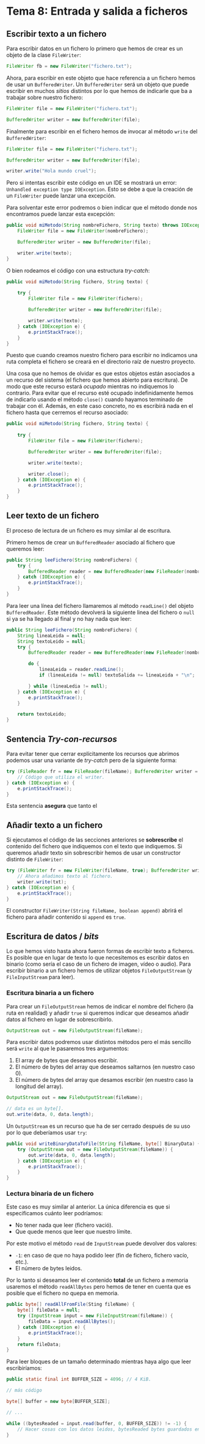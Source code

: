 # Tema 8: Entrada y salida a ficheros

## Escribir texto a un fichero

Para escribir datos en un fichero lo primero que hemos de crear es un objeto de la clase `FileWriter`:

```java
FileWriter fb = new FileWriter("fichero.txt");
```

Ahora, para escribir en este objeto que hace referencia a un fichero hemos de usar un `BufferedWriter`. Un `BufferedWriter` será un objeto que puede escribir en muchos _sitios_ distintos por lo que hemos de indicarle que ba a trabajar sobre nuestro fichero:

```java
FileWriter file = new FileWriter("fichero.txt");

BufferedWriter writer = new BufferedWriter(file);
```

Finalmente para escribir en el fichero hemos de invocar al método `write` del `BufferedWriter`:

```java
FileWriter file = new FileWriter("fichero.txt");

BufferedWriter writer = new BufferedWriter(file);

writer.write("Hola mundo cruel");
```

Pero si intentas escribir este código en un IDE se mostrará un error: `Unhandled exception type IOException`. Esto se debe a que la creación de un `FileWriter` puede lanzar una excepción.

Para solventar este error podremos o bien indicar que el método donde nos encontramos puede lanzar esta excepción:

```java
public void miMetodo(String nombreFichero, String texto) throws IOException {
    FileWriter file = new FileWriter(nombreFichero);

    BufferedWriter writer = new BufferedWriter(file);

    writer.write(texto);
}
```

O bien rodeamos el código con una estructura _try-catch_:

```java
public void miMetodo(String fichero, String texto) {
    
    try {
        FileWriter file = new FileWriter(fichero);

        BufferedWriter writer = new BufferedWriter(file);

        writer.write(texto);
    } catch (IOException e) {
        e.printStackTrace();
    }
}
```

Puesto que cuando creamos nuestro fichero para escribir no indicamos una ruta completa el fichero se creará en el directorio raíz de nuestro proyecto.

Una cosa que no hemos de olvidar es que estos objetos están asociados a un recurso del sistema (el fichero que hemos abierto para escritura). De modo que este recurso estará _ocupado_ mientras no indiquemos lo contrario. Para evitar que el recurso esté ocupado indefinidamente hemos de indicarlo usando el método `close()` cuando hayamos terminado de trabajar con él.
Además, en este caso concreto, no es escribirá nada en el fichero hasta que cerremos el recurso asociado:

```java
public void miMetodo(String fichero, String texto) {
    
    try {
        FileWriter file = new FileWriter(fichero);

        BufferedWriter writer = new BufferedWriter(file);

        writer.write(texto);

        writer.close();
    } catch (IOException e) {
        e.printStackTrace();
    }
}
```

## Leer texto de un fichero

El proceso de lectura de un fichero es muy similar al de escritura.

Primero hemos de crear un `BufferedReader` asociado al fichero que queremos leer:

```java
public String leeFichero(String nombreFichero) {
    try {
        BufferedReader reader = new BufferedReader(new FileReader(nombreFichero));
    } catch (IOException e) {
        e.printStackTrace();
    }
}
```

Para leer una línea del fichero llamaremos al método `readLine()` del objeto `BufferedReader`. Este método devolverá la siguiente linea del fichero o `null` si ya se ha llegado al final y no hay nada que leer:

```java
public String leeFichero(String nombreFichero) {
    String lineaLeida = null;
    String textoLeido = null;
    try {
        BufferedReader reader = new BufferedReader(new FileReader(nombreFichero));

        do {
            lineaLeida = reader.readLine();
            if (lineaLeida != null) textoSalida += lineaLeida + "\n";

        } while (lineaLedia != null);
    } catch (IOException e) {
        e.printStackTrace();
    }

    return textoLeido;
}
```

## Sentencia _Try-con-recursos_

Para evitar tener que cerrar explícitamente los recursos que abrimos podemos usar una variante de _try-catch_ pero de la siguiente forma:

```java
try (FileReader fr = new FileReader(fileName); BufferedWriter writer = new BufferedWriter(fr)) {
    // Código que utiliza el writer.
} catch (IOException e) {
    e.printStackTrace();
}
```

Esta sentencia **asegura** que tanto el 

## Añadir texto a un fichero

Si ejecutamos el código de las secciones anteriores se **sobrescribe** el contenido del fichero que indiquemos con el texto que indiquemos. Si queremos añadir texto sin sobrescribir hemos de usar un constructor distinto de `FileWriter`:

```java
try (FileWriter fr = new FileWriter(fileName, true); BufferedWriter writer = new BufferedWriter(fr)) {
    // Ahora añadimos texto al fichero.
    writer.write(txt);
} catch (IOException e) {
    e.printStackTrace();
}
```

El constructor `FileWriter(String fileName, boolean append)` abrirá el fichero para añadir contenido si `append` es `true`.

## Escritura de datos / _bits_

Lo que hemos visto hasta ahora fueron formas de escribir texto a ficheros. Es posible que en lugar de texto lo que necesitemos es escribir datos en binario (como sería el caso de un fichero de imagen, vídeo o audio). Para escribir binario a un fichero hemos de utilizar objetos `FileOutputStream` (y `FileInputStream` para leer).

### Escritura binaria a un fichero

Para crear un `FileOutputStream` hemos de indicar el nombre del fichero (la ruta en realidad) y añadir `true` si queremos indicar que deseamos añadir datos al fichero en lugar de sobrescribirlo.

```java
OutputStream out = new FileOutputStream(fileName);
```

Para escribir datos podremos usar distintos métodos pero el más sencillo será `write` al que le pasaremos tres argumentos: 

1. El array de bytes que deseamos escribir.
2. El número de bytes del array que deseamos saltarnos (en nuestro caso 0).
3. El número de bytes del array que desamos escribir (en nuestro caso la longitud del array).

```java
OutputStream out = new FileOutputStream(fileName);

// data es un byte[].
out.write(data, 0, data.length);
```

Un `OutputStream` es un recurso que ha de ser cerrado después de su uso por lo que deberíamos usar `try`:

```java
public void writeBinaryDataToFile(String fileName, byte[] BinaryData) {
    try (OutputStream out = new FileOutputStream(fileName)) {
        out.write(data, 0, data.length);
    } catch (IOException e) {
        e.printStackTrace();
    }
}
```

### Lectura binaria de un fichero

Este caso es muy similar al anterior. La única diferencia es que si especificamos cuánto leer podríamos:

* No tener nada que leer (fichero vació).
* Que quede menos que leer que nuestro límite.

Por este motivo el método `read` de `InputStream` puede devolver dos valores:

* `-1`: en caso de que no haya podido leer (fin de fichero, fichero vacío, etc.).
* El número de bytes leidos.

Por lo tanto si deseamos leer el contenido **total** de un fichero a memoria usaremos el método `readAllBytes` pero hemos de tener en cuenta que es posible que el fichero no quepa en memoria.

```java
public byte[] readAllFromFile(Sting fileName) {
    byte[] fileData = null;
    try (InputStream input = new FileInputStream(fileName)) {
        fileData = input.readAllBytes();
    } catch (IOException e) {
        e.printStackTrace();
    }
    return fileData;
}
```

Para leer bloques de un tamaño determinado mientras haya algo que leer escribiríamos:

```java
public static final int BUFFER_SIZE = 4096; // 4 KiB.

// más código

byte[] buffer = new byte[BUFFER_SIZE];

// ...

while ((bytesReaded = input.read(buffer, 0, BUFFER_SIZE)) != -1) {
    // Hacer cosas con los datos leidos, bytesReaded bytes guardados en buffer.
}
```
